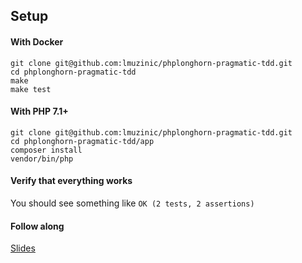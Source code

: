 ## Setup

#### With Docker
```
git clone git@github.com:lmuzinic/phplonghorn-pragmatic-tdd.git
cd phplonghorn-pragmatic-tdd
make
make test
```

#### With PHP 7.1+
```
git clone git@github.com:lmuzinic/phplonghorn-pragmatic-tdd.git
cd phplonghorn-pragmatic-tdd/app
composer install
vendor/bin/php
```
     
#### Verify that everything works
You should see something like `OK (2 tests, 2 assertions)`

#### Follow along
[Slides](https://luka.muzinic.net/pdf/longhorn-pragmatic-tdd.pdf)
